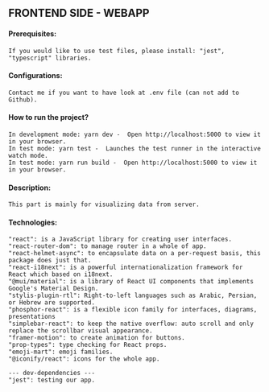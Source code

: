## FRONTEND SIDE - WEBAPP

#### Prerequisites:
    If you would like to use test files, please install: "jest", "typescript" libraries.
#### Configurations: 
    Contact me if you want to have look at .env file (can not add to Github).
#### How to run the project?
    In development mode: yarn dev -  Open http://localhost:5000 to view it in your browser.
    In test mode: yarn test -  Launches the test runner in the interactive watch mode.
    In test mode: yarn run build -  Open http://localhost:5000 to view it in your browser.
#### Description: 
    This part is mainly for visualizing data from server.
#### Technologies: 
    "react": is a JavaScript library for creating user interfaces.
    "react-router-dom": to manage router in a whole of app.
    "react-helmet-async": to encapsulate data on a per-request basis, this package does just that.
    "react-i18next": is a powerful internationalization framework for React which based on i18next.
    "@mui/material": is a library of React UI components that implements Google's Material Design.
    "stylis-plugin-rtl": Right-to-left languages such as Arabic, Persian, or Hebrew are supported.
    "phosphor-react": is a flexible icon family for interfaces, diagrams, presentations
    "simplebar-react": to keep the native overflow: auto scroll and only replace the scrollbar visual appearance.
    "framer-motion": to create animation for buttons.
    "prop-types": type checking for React props.
    "emoji-mart": emoji families.
    "@iconify/react": icons for the whole app.

    --- dev-dependencies ---
    "jest": testing our app.

